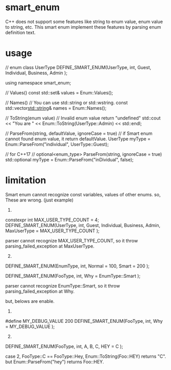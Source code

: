 # smart_enum
C++ does not support some features like string to enum value, enum value to string, etc.
This smart enum implement these features by parsing enum definition text.


# usage
// enum class UserType
DEFINE_SMART_ENUM(UserType, int,
	Guest,
	Individual,
	Business,
	Admin
);

using namespace smart_enum;

// Values()
const std::set<UserType>& values = Enum<UserType>::Values();

// Names()
// You can use std::string or std::wstring.
const std::vector<std::string>& names = Enum<UserType>::Names();

// ToString(enum value)
// Invalid enum value return "undefined"
std::cout << "You are " << Enum<UserType>::ToString(UserType::Admin) << std::endl;

// ParseFrom(string, defaultValue, ignoreCase = true)
// if Smart enum cannot found enum value, it return defaultValue.
UserType myType = Enum<UserType>::ParseFrom("individual", UserType::Guest);

// for C++17
// optional<enum_type> ParseFrom(string, ignoreCase = true)
std::optional<UserType> myType = Enum<UserType>::ParseFrom("inDividual", false);


# limitation
Smart enum cannot recognize const variables, values of other enums.
so, These are wrong. (just example)

1)
constexpr int MAX_USER_TYPE_COUNT = 4;
DEFINE_SMART_ENUM(UserType, int,
	Guest,
	Individual,
	Business,
	Admin,
	MaxUserType = MAX_USER_TYPE_COUNT
);

parser cannot recognize MAX_USER_TYPE_COUNT, so it throw parsing_failed_exception at MaxUserType.

2)
DEFINE_SMART_ENUM(EnumType, int,
	Normal = 100,
	Smart = 200
);

DEFINE_SMART_ENUM(FooType, int,
	Why = EnumType::Smart
);

parser cannot recognize EnumType::Smart, so it throw parsing_failed_exception at Why.

but, belows are enable.

1)
#define MY_DEBUG_VALUE	200
DEFINE_SMART_ENUM(FooType, int,
	Why = MY_DEBUG_VALUE
);

2)
DEFINE_SMART_ENUM(FooType, int,
	A,
	B,
	C,
	HEY = C
);

case 2, FooType::C == FooType::Hey, Enum<FooType>::ToString(Foo::HEY) returns "C".
but Enum<FooType>::ParseFrom("hey") returns Foo::HEY.